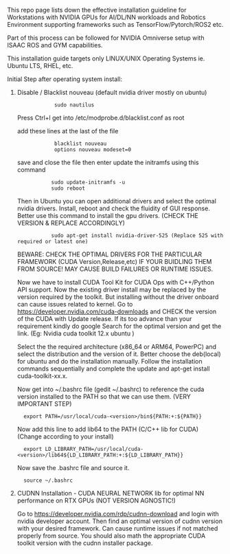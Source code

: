 This repo page lists down the effective installation guideline for Workstations with NVIDIA GPUs for AI/DL/NN workloads and Robotics Environment supporting frameworks such as 
TensorFlow/Pytorch/ROS2 etc.

Part of this process can be followed for NVIDIA Omniverse setup with ISAAC ROS and GYM capabilities.

This installation guide targets only LINUX/UNIX Operating Systems ie. Ubuntu LTS, RHEL, etc.



Initial Step after operating system install:

   1) Disable / Blacklist nouveau (default nvidia driver mostly on ubuntu)

                      sudo nautilus
      Press Ctrl+l
      get into /etc/modprobe.d/blacklist.conf as root

      add these lines at the last of the file
      
                      blacklist nouveau
                      options nouveau modeset=0
      save and close the file
      then enter update the initramfs using this command

                     sudo update-initramfs -u
                     sudo reboot

      Then in Ubuntu you can open additional drivers and select the optimal nvidia drivers. Install, reboot and check the fluidity of GUI response.
      Better use this command to install the gpu drivers. (CHECK THE VERSION & REPLACE ACCORDINGLY)

                     sudo apt-get install nvidia-driver-525 (Replace 525 with required or latest one)

      BEWARE: CHECK THE OPTIMAL DRIVERS FOR THE PARTICULAR FRAMEWORK (CUDA Version,Release,etc) IF YOUR BUIDLING THEM FROM SOURCE! MAY CAUSE BUILD FAILURES OR RUNTIME ISSUES.

      Now we have to install CUDA Tool Kit for CUDA Ops with C++/Python API support. Now the existing driver install may be replaced by the version required by the toolkit. But installing without the driver onboard can cause issues related to kernel.
      Go to https://developer.nvidia.com/cuda-downloads and CHECK the version of the CUDA with Update release. If its too advance than your requirement kindly do google Search for the optimal version and get the link. (Eg: Nvidia cuda toolkit 12.x ubuntu )

      Select the the required architecture (x86_64 or ARM64, PowerPC) and select the distribution and the version of it.
      Better choose the deb(local) for ubuntu and do the installation manually.
      Follow the installation commands sequentially and complete the update and apt-get install cuda-toolkit-xx.x.

      Now get into ~/.bashrc file (gedit ~/.bashrc) to reference the cuda version installed to the PATH so that we can use them. (VERY IMPORTANT STEP)

            export PATH=/usr/local/cuda-<version>/bin${PATH:+:${PATH}}

      Now add this line to add lib64 to the PATH (C/C++ lib for CUDA) (Change <version> according to your install)

            export LD_LIBRARY_PATH=/usr/local/cuda-<version>/lib64${LD_LIBRARY_PATH:+:${LD_LIBRARY_PATH}}

      Now save the .bashrc file and source it.

            source ~/.bashrc

   3) CUDNN Installation - CUDA NEURAL NETWORK lib for optimal NN performance on RTX GPUs (NOT VERSION AGNOSTIC!)

      Go to https://developer.nvidia.com/rdp/cudnn-download and login with nvidia developer account.
      Then find an optimal version of cudnn version with your desired framework. Can cause runtime issues if not matched properly from source.
      You should also math the appropriate CUDA toolkit version with the cudnn installer package.

      

      
      


      
      

        




